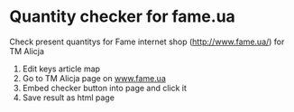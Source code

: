 # Quantity checker for fame.ua

Check present quantitys for Fame internet shop (http://www.fame.ua/) for TM Alicja

1. Edit keys article map
2. Go to TM Alicja page on www.fame.ua
3. Embed checker button into page and click it
4. Save result as html page
